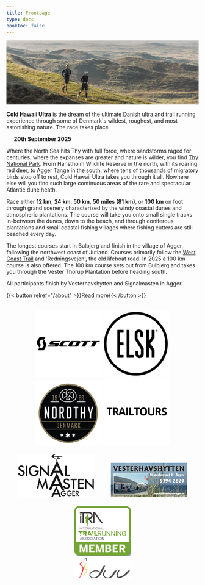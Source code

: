 ```yaml
---
title: Frontpage
type: docs
bookToc: false
---
```


![banner](/images/banner3.jpg)

**Cold Hawaii Ultra** is the dream of the ultimate Danish ultra and trail running experience through
 some of Denmark's wildest, roughest, and most astonishing nature. The race takes place


&nbsp;&nbsp;&nbsp;&nbsp; **20th September 2025**

Where the North Sea hits Thy with full force, where sandstorms raged for centuries, where the
expanses are greater and nature is wilder, you find [Thy National
Park](https://nationalparkthy.dk/). From Hanstholm Wildlife Reserve in the north, with its roaring
red deer, to Agger Tange in the south, where tens of thousands of migratory birds stop off to rest,
Cold Hawaii Ultra takes you through it all. Nowhere else will you find such large continuous areas
of the rare and spectacular Atlantic dune heath.

Race either **12 km**, **24 km**, **50 km**, **50 miles (81 km)**, or **100 km** on foot through
grand scenery characterized by the windy coastal dunes and atmospheric plantations. The course will
take you onto small single tracks in-between the dunes, down to the beach, and through coniferous
plantations and small coastal fishing villages where fishing cutters are still beached every day.

The longest courses start in Bulbjerg and finish in the village of Agger, following the northwest
coast of Jutland. Courses primarily follow the [West Coast
Trail](https://naturstyrelsen.dk/naturoplevelser/naturguider/vestkyststien/) and 'Redningsvejen',
the old lifeboat road. In 2025 a 100 km course is also offered. The 100 km course sets out from
Bulbjerg and takes you through the Vester Thorup Plantation before heading south.

All participants finish by Vesterhavshytten and Signalmasten in Agger.

<!-- Den samlede rute strækker sig fra Løkken i nord til Agger i syd langs den jyske -->
<!-- nordvestkyst. Deltagerene på 12 km, 25 km, 50 km og 50 miles vil primært bevæge -->
<!-- sig ad -->
<!-- [Vestkyststien](https://naturstyrelsen.dk/naturoplevelser/naturguider/vestkyststien/) -->
<!-- og den gamle Redningsvej, der går hele vejen fra Bulbjerg til Agger.  Deltagere -->
<!-- på 100 miles starter syd for Løkken ved Grønhøj Strand og vil foruden -->
<!-- Vestkyststien benytte sig af Nordsøstien og -->
<!-- [Hærvejsvandreruten](https://www.haervej.dk/). Alle distancer har mål ved -->
<!-- Vesterhavshytten og Signalmasten i Agger. -->


<!-- {{< button href="https://my.raceresult.com/269740/info" >}}Gå til tilmelding{{< /button >}} -->
{{< button relref="/about" >}}Read more{{< /button >}}

<br>


<center>
<!-- <a href="https://www.viabiler.dk/afdelinger/silkeborg-ford-mazda-suzuki/" target="_blank"><img src="/viabiler.png" width="175px" /></a> -->
<a href="https://www.scott-sports.com" target="_blank"><img src="/scott-logo.png" width="175px" /></a>
<a href="https://www.elsk.com/" target="_blank"><img src="/logo_elsk.png" width="175px" /></a>
<a href="https://nordthy.com/" target="_blank"><img src="/nordthy.png" width="175px" /></a>
<a href="https://www.trailtours.dk/" target="_blank"><img src="/trailtours.png" width="175px" /></a>
<br>
<a href="https://signalmasten-agger.dk/" target="_blank"><img src="/signalmasten.png" width="200px" style="margin: 20px"/></a>
<a href="https://vesterhavshytten-agger.dk/" target="_blank"><img src="/logo_vesterhavshytten.png" width="200px" style="margin: 20px"/></a>
<a href="https://itra.run/Races/RaceDetails/89627" target="_blank"><img src="/itra_member.png" width="150px" /></a>
<br>
<a href="http://d-u-v.org" target="_blank"><img src="/duv.png" height="60px" /></a>

</center>
